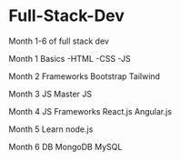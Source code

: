 # Full-Stack-Dev
Month 1-6 of full stack dev 


Month 1 Basics
-HTML
-CSS
-JS

Month 2 Frameworks
Bootstrap
Tailwind

Month 3 JS
Master JS

Month 4 JS Frameworks
React.js
Angular.js

Month 5
Learn node.js

Month 6 DB
MongoDB
MySQL
